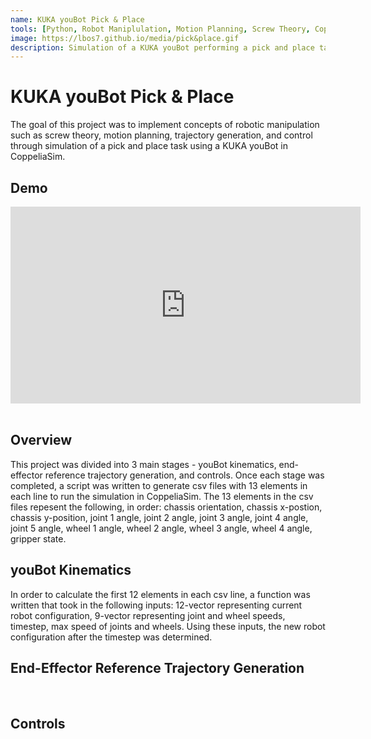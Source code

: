 ```yaml
---
name: KUKA youBot Pick & Place
tools: [Python, Robot Maniplulation, Motion Planning, Screw Theory, CoppeliaSim, PID Control]
image: https://lbos7.github.io/media/pick&place.gif
description: Simulation of a KUKA youBot performing a pick and place task.
---
```


# KUKA youBot Pick & Place
The goal of this project was to implement concepts of robotic manipulation such as screw theory, motion planning, trajectory generation, and control through simulation of a pick and place task using a KUKA youBot in CoppeliaSim.

## Demo
<center><iframe width="560" height="315" src="https://www.youtube.com/embed/W-60ke0rfIs?si=hSfqu9TzXMuvUW30" title="YouTube video player" frameborder="0" allow="accelerometer; autoplay; clipboard-write; encrypted-media; gyroscope; picture-in-picture; web-share" referrerpolicy="strict-origin-when-cross-origin" allowfullscreen></iframe></center>
<br>

## Overview
This project was divided into 3 main stages - youBot kinematics, end-effector reference trajectory generation, and controls. Once each stage was completed, a script was written to generate csv files with 13 elements in each line to run the simulation in CoppeliaSim. The 13 elements in the csv files repesent the following, in order: chassis orientation, chassis x-postion, chassis y-position, joint 1 angle, joint 2 angle, joint 3 angle, joint 4 angle, joint 5 angle, wheel 1 angle, wheel 2 angle, wheel 3 angle, wheel 4 angle, gripper state.
<br>

## youBot Kinematics
In order to calculate the first 12 elements in each csv line, a function was written that took in the following inputs: 12-vector representing current robot configuration, 9-vector representing joint and wheel speeds, timestep, max speed of joints and wheels. Using these inputs, the new robot configuration after the timestep was determined. 
<br>

## End-Effector Reference Trajectory Generation
<br>

## Controls
<br>

